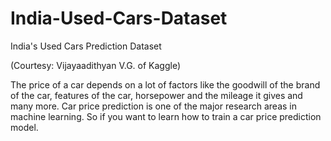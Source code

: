 # India-Used-Cars-Dataset
India's Used Cars Prediction Dataset

(Courtesy: Vijayaadithyan V.G. of Kaggle)

The price of a car depends on a lot of factors like the goodwill of the brand of the car, features of the car, horsepower and the mileage it gives and many more. Car price prediction is one of the major research areas in machine learning. So if you want to learn how to train a car price prediction model.
